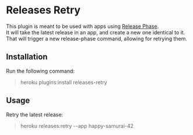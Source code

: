 # Releases Retry

This plugin is meant to be used with apps using [Release Phase](https://devcenter.heroku.com/articles/release-phase).  
It will take the latest release in an app, and create a new one identical to it. That will trigger a new release-phase command, allowing for retrying them.

## Installation

Run the following command:

> heroku plugins:install releases-retry

## Usage

Retry the latest release:

> heroku releases:retry --app happy-samurai-42
